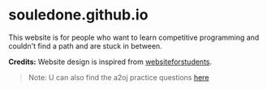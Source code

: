 # souledone.github.io
This website is for people who want to learn competitive programming and couldn't find a path and are stuck in between.


**Credits:** Website design is inspired from [websiteforstudents](https://websiteforstudents.com/).

> Note: U can also find the a2oj practice questions [here](https://learncp.online/a2oj/)
